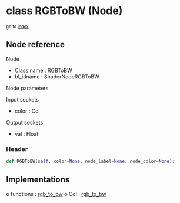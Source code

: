 # class RGBToBW (Node)

<sub>go to [index](/docs/index.md)</sub>

## Node reference

Node
 - Class name : RGBToBW
 - bl_idname : ShaderNodeRGBToBW

Node parameters

Input sockets
 - color : Col

Output sockets
 - val : Float

### Header

``` python
def RGBToBW(self, color=None, node_label=None, node_color=None):
```

## Implementations

o functions : [rgb_to_bw](/docs/Shader_classes/GLOBAL.md#rgb_to_bw)
o Col : [rgb_to_bw](/docs/Shader_classes/Col.md#rgb_to_bw)


